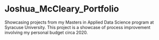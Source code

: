 # Joshua_McCleary_Portfolio
Showcasing projects from my Masters in Applied Data Science program at Syracuse University.
This project is a showcase of process improvement involving my personal budget circa 2020. 
